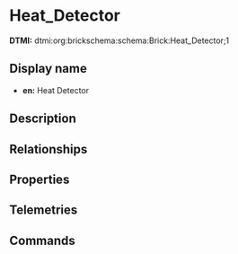 # Heat_Detector
**DTMI:** dtmi:org:brickschema:schema:Brick:Heat_Detector;1
## Display name
- **en:** Heat Detector
## Description
## Relationships
## Properties
## Telemetries
## Commands
